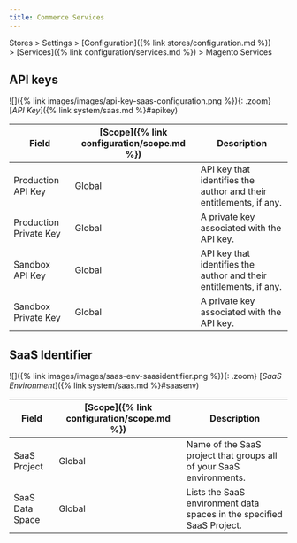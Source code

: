```yaml
---
title: Commerce Services
---
```


Stores > Settings > [Configuration]({% link stores/configuration.md %}) > [Services]({% link configuration/services.md %}) > Magento Services

## API keys

![]({% link images/images/api-key-saas-configuration.png %}){: .zoom}
[_API Key_]({% link system/saas.md %}#apikey)

|Field|[Scope]({% link configuration/scope.md %})|Description|
|--- |--- |--- |
|Production API Key|Global|API key that identifies the author and their entitlements, if any.|
|Production Private Key|Global|A private key associated with the API key.|
|Sandbox API Key|Global|API key that identifies the author and their entitlements, if any.|
|Sandbox Private Key|Global|A private key associated with the API key.|

## SaaS Identifier

![]({% link images/images/saas-env-saasidentifier.png %}){: .zoom}
[_SaaS Environment_]({% link system/saas.md %}#saasenv)

|Field|[Scope]({% link configuration/scope.md %})|Description|
|--- |--- |--- |
|SaaS Project|Global|Name of the SaaS project that groups all of your SaaS environments.|
|SaaS Data Space|Global|Lists the SaaS environment data spaces in the specified SaaS Project.|
